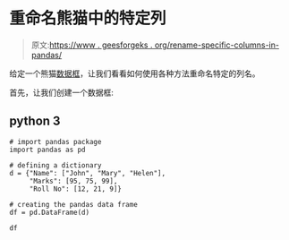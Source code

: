 # 重命名熊猫中的特定列

> 原文:[https://www . geesforgeks . org/rename-specific-columns-in-pandas/](https://www.geeksforgeeks.org/rename-specific-columns-in-pandas/)

给定一个熊猫[数据框](https://www.geeksforgeeks.org/python-pandas-dataframe/)，让我们看看如何使用各种方法重命名特定的列名。

首先，让我们创建一个数据框:

## python 3

```
# import pandas package
import pandas as pd

# defining a dictionary
d = {"Name": ["John", "Mary", "Helen"],
     "Marks": [95, 75, 99],
     "Roll No": [12, 21, 9]}

# creating the pandas data frame
df = pd.DataFrame(d)

df
```